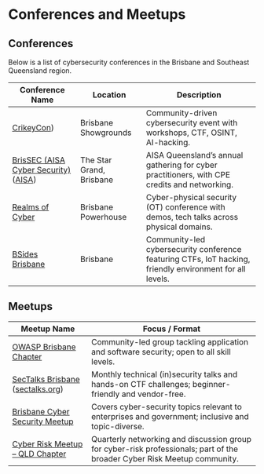 # Conferences and Meetups
## Conferences
Below is a  list of cybersecurity conferences in the Brisbane and Southeast Queensland region.

| Conference Name                                                                                             | Location             | Description                                                       |
|-------------------------------------------------------------------------------------------------------------|----------------------|-------------------------------------------------------------------|
| [CrikeyCon](https://crikeycon.com/))           | Brisbane Showgrounds  | Community-driven cybersecurity event with workshops, CTF, OSINT, AI-hacking. |
| [BrisSEC (AISA Cyber Security)](https://aisasecuritydays.com.au/brissec) ([AISA](https://www.aisa.org.au/public/Public/Events/Event_Display.aspx?EventKey=CF25AP0238)) | The Star Grand, Brisbane | AISA Queensland’s annual gathering for cyber practitioners, with CPE credits and networking. |
| [Realms of Cyber](https://www.realmsofcyber.com/)                                    | Brisbane Powerhouse  | Cyber-physical security (OT) conference with demos, tech talks across physical domains. |
| [BSides Brisbane](https://bsidesbrisbane.com/)                                       | Brisbane             | Community-led cybersecurity conference featuring CTFs, IoT hacking, friendly environment for all levels. |


<!---
The below are less focused on beginners, and more corporate. have removed for now.

| [Cyber Resilience Summit QLD](https://forefrontevents.co/event/cyber-qld/)           | The Star Brisbane     | Summit for senior cybersecurity leaders to explore resilience and emerging threats. |
| [CISO Brisbane](https://ciso-bris.coriniumintelligence.com/) ([AIIA](https://aiia.com.au/event/ciso-brisbane-2025/)) | W Brisbane Hotel     | Large annual gathering of senior InfoSec decision-makers focused on resilience, AI, GRC, incident management. |

-->

## Meetups

| Meetup Name                                                                                                   | Focus / Format                                                                                 |
|---------------------------------------------------------------------------------------------------------------|-----------------------------------------------------------------------------------------------|
| [OWASP Brisbane Chapter](https://www.meetup.com/en-AU/Brisbane-OWASP-Meetup-Group/)    | Community-led group tackling application and software security; open to all skill levels.     |
| [SecTalks Brisbane](https://www.meetup.com/en-AU/SecTalks-Brisbane/) ([sectalks.org](https://www.sectalks.org/brisbane)) | Monthly technical (in)security talks and hands-on CTF challenges; beginner-friendly and vendor-free. |
| [Brisbane Cyber Security Meetup](https://www.meetup.com/en-AU/meetup-group-aGFkzPMT/)  | Covers cyber-security topics relevant to enterprises and government; inclusive and topic-diverse. |
| [Cyber Risk Meetup – QLD Chapter](https://www.cyberriskmeetup.com/)                    | Quarterly networking and discussion group for cyber-risk professionals; part of the broader Cyber Risk Meetup community. |
